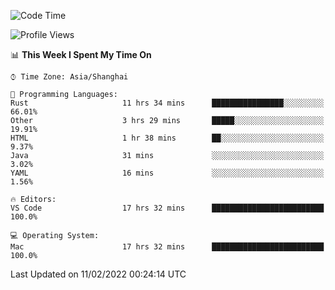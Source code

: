 <!--START_SECTION:waka-->
![Code Time](http://img.shields.io/badge/Code%20Time-986%20hrs%2050%20mins-blue)

![Profile Views](http://img.shields.io/badge/Profile%20Views-44-blue)

📊 **This Week I Spent My Time On** 

```text
⌚︎ Time Zone: Asia/Shanghai

💬 Programming Languages: 
Rust                     11 hrs 34 mins      ████████████████░░░░░░░░░   66.01% 
Other                    3 hrs 29 mins       █████░░░░░░░░░░░░░░░░░░░░   19.91% 
HTML                     1 hr 38 mins        ██░░░░░░░░░░░░░░░░░░░░░░░   9.37% 
Java                     31 mins             ░░░░░░░░░░░░░░░░░░░░░░░░░   3.02% 
YAML                     16 mins             ░░░░░░░░░░░░░░░░░░░░░░░░░   1.56%

🔥 Editors: 
VS Code                  17 hrs 32 mins      █████████████████████████   100.0%

💻 Operating System: 
Mac                      17 hrs 32 mins      █████████████████████████   100.0%

```


 Last Updated on 11/02/2022 00:24:14 UTC
<!--END_SECTION:waka-->
